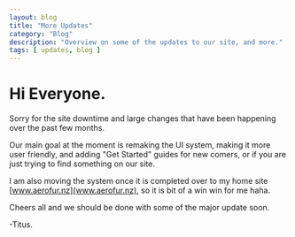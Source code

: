 ```yaml
---
layout: blog
title: "More Updates"
category: "Blog"
description: "Overview on some of the updates to our site, and more."
tags: [ updates, blog ]
---
```


# Hi Everyone. 
Sorry for the site downtime and large changes that have been happening over the past few months.

Our main goal at the moment is remaking the UI system, making it more user friendly, and adding "Get Started" guides for new comers, or if you are just trying to find something on our site.

I am also moving the system once it is completed over to my home site [www.aerofur.nz](www.aerofur.nz), so it is bit of a win win for me haha.

Cheers all and we should be done with some of the major update soon.

-Titus.
